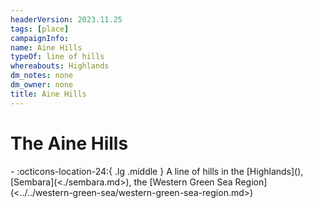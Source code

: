 ```yaml
---
headerVersion: 2023.11.25
tags: [place]
campaignInfo:
name: Aine Hills
typeOf: line of hills
whereabouts: Highlands
dm_notes: none
dm_owner: none
title: Aine Hills
---
```

# The Aine Hills
<div class="grid cards ext-narrow-margin ext-one-column" markdown>
-    :octicons-location-24:{ .lg .middle } A line of hills in the [Highlands](<highlands/highlands.md>), [Sembara](<./sembara.md>), the [Western Green Sea Region](<../../western-green-sea/western-green-sea-region.md>)  
</div>




